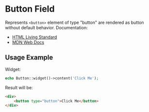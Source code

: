# Button Field

Represents `<button>` element of type "button" are rendered as button without default behavior. Documentation:

- [HTML Living Standard](https://html.spec.whatwg.org/multipage/form-elements.html#attr-button-type-button-state)
- [MDN Web Docs](https://developer.mozilla.org/en-US/docs/Web/HTML/Element/button)

## Usage Example

Widget:

```php
echo Button::widget()->content('Click Me');
```

Result will be:

```html
<div>
    <button type="button">Click Me</button>
</div>
```
